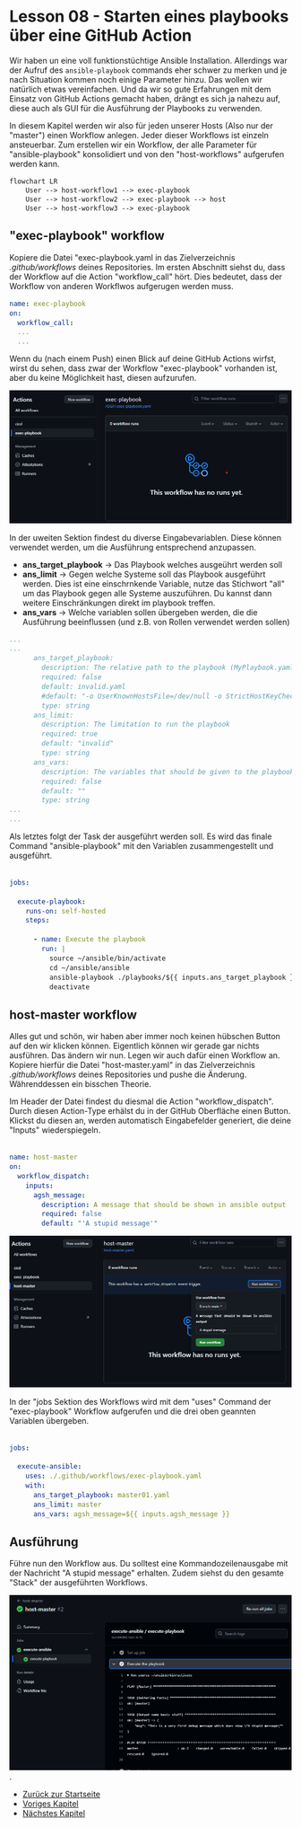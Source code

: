 # Lesson 08 - Starten eines playbooks über eine GitHub Action

Wir haben un eine voll funktionstüchtige Ansible Installation. Allerdings war der Aufruf des ```ansible-playbook``` commands eher schwer zu merken und je nach Situation kommen noch einige Parameter hinzu. Das wollen wir natürlich etwas vereinfachen. Und da wir so gute Erfahrungen mit dem Einsatz von GitHub Actions gemacht haben, drängt es sich ja nahezu auf, diese auch als GUI für die Ausführung der Playbooks zu verwenden.

In diesem Kapitel werden wir also für jeden unserer Hosts (Also nur der "master") einen Workflow anlegen. Jeder dieser Workflows ist einzeln ansteuerbar. Zum erstellen wir ein Workflow, der alle Parameter für "ansible-playbook" konsolidiert und von den "host-workflows" aufgerufen werden kann.

```mermaid
flowchart LR
    User --> host-workflow1 --> exec-playbook
    User --> host-workflow2 --> exec-playbook --> host
    User --> host-workflow3 --> exec-playbook
```

## "exec-playbook" workflow

Kopiere die Datei "exec-playbook.yaml in das Zielverzeichnis *.github/workflows* deines Repositories. Im ersten Abschnitt siehst du, dass der Workflow auf die Action "workflow_call" hört. Dies bedeutet, dass der Workflow von anderen Workflwos aufgerugen werden muss.

```yaml
name: exec-playbook
on: 
  workflow_call:
  ...
  ...
```

Wenn du (nach einem Push) einen Blick auf deine GitHub Actions wirfst, wirst du sehen, dass zwar der Workflow "exec-playbook" vorhanden ist, aber du keine Möglichkeit hast, diesen aufzurufen.

![exec-playbook view](./Screenshot%202024-06-13%20172755.png)

In der uweiten Sektion findest du diverse Eingabevariablen. Diese können verwendet werden, um die Ausführung entsprechend anzupassen.

- **ans_target_playbook** -> Das Playbook welches ausgeührt werden soll
- **ans_limit** -> Gegen welche Systeme soll das Playbook ausgeführt werden. Dies ist eine einschrnkende Variable, nutze das Stichwort "all" um das Playbook gegen alle Systeme auszuführen. Du kannst dann weitere Einschränkungen direkt im playbook treffen.
- **ans_vars** -> Welche variablen sollen übergeben werden, die die Ausführung beeinflussen (und z.B. von Rollen verwendet werden sollen)

```yaml
...
...
      ans_target_playbook:
        description: The relative path to the playbook (MyPlaybook.yaml)
        required: false
        default: invalid.yaml
        #default: "-o UserKnownHostsFile=/dev/null -o StrictHostKeyChecking=no"
        type: string
      ans_limit:
        description: The limitation to run the playbook
        required: true
        default: "invalid"
        type: string
      ans_vars:
        description: The variables that should be given to the playbook
        required: false
        default: ""
        type: string
...
...

```

Als letztes folgt der Task der ausgeführt werden soll. Es wird das finale Command "ansible-playbook" mit den Variablen zusammengestellt und ausgeführt.

```yaml

jobs:

  execute-playbook:
    runs-on: self-hosted
    steps:

      - name: Execute the playbook
        run: | 
          source ~/ansible/bin/activate
          cd ~/ansible/ansible
          ansible-playbook ./playbooks/${{ inputs.ans_target_playbook }} --private-key "~/ansible/ansible/.ssh/ansible_ssh.key" -u ansible --ssh-extra-args "-o StrictHostKeyChecking=no" --limit ${{ inputs.ans_limit }} --extra-vars "${{ inputs.ans_vars }}"
          deactivate

```

## host-master workflow

Alles gut und schön, wir haben aber immer noch keinen hübschen Button auf den wir klicken können. Eigentlich können wir gerade gar nichts ausführen. Das ändern wir nun. Legen wir auch dafür einen Workflow an. Kopiere hierfür die Datei "host-master.yaml" in das Zielverzeichnis *.github/workflows* deines Repositories und pushe die Änderung. Währenddessen ein bisschen Theorie.

Im Header der Datei findest du diesmal die Action "workflow_dispatch". Durch diesen Action-Type erhälst du in der GitHub Oberfläche einen Button. Klickst du diesen an, werden automatisch Eingabefelder generiert, die deine "Inputs" wiederspiegeln.

```yaml

name: host-master
on: 
  workflow_dispatch:
    inputs:
      agsh_message:
        description: A message that should be shown in ansible output
        required: false
        default: "'A stupid message'"

```

![host-workflow view](./Screenshot%202024-06-13%20180002.png)

In der "jobs Sektion des Workflows wird mit dem "uses" Command der "exec-playbook" Workflow aufgerufen und die drei oben geannten Variablen übergeben.

```yaml

jobs:

  execute-ansible:
    uses: ./.github/workflows/exec-playbook.yaml
    with:
      ans_target_playbook: master01.yaml
      ans_limit: master
      ans_vars: agsh_message=${{ inputs.agsh_message }}

```

## Ausführung

Führe nun den Workflow aus. Du solltest eine Kommandozeilenausgabe mit der Nachricht "A stupid message" erhalten. Zudem siehst du den gesamte "Stack" der ausgeführten Workflows.

![Ansible playbook message](./Screenshot%202024-06-13%20180748.png).

- [Zurück zur Startseite](./../README.md)
- [Voriges Kapitel](./../Lesson07-add_ansible_files/Lesson07.md)
- [Nächstes Kapitel](./../Lesson09-Installation_of_a_baseline/Lession09.md)